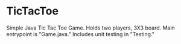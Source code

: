 # TicTacToe
Simple Java Tic Tac Toe Game. Holds two players, 3X3 board. Main entrypoint is "Game.java." Includes unit testing in "Testing." 
